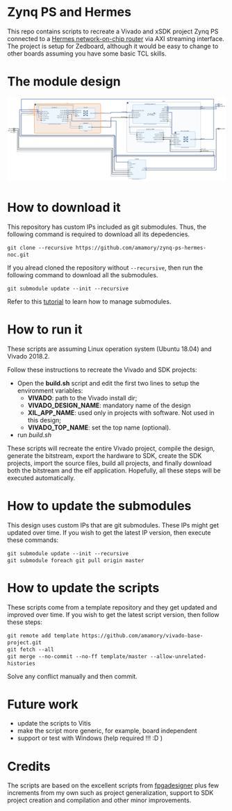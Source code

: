 # Zynq PS and Hermes

This repo contains scripts to recreate a Vivado and xSDK project Zynq PS connected to a [Hermes network-on-chip router](https://www.sciencedirect.com/science/article/abs/pii/S0167926004000185) via AXI streaming interface. The project is setup for Zedboard, although it would be easy to change to other boards assuming you have some basic TCL skills.

# The module design

![the design](ps_hermes.png)

# How to download it

This repository has custom IPs included as git submodules. Thus, the following command is required to download all its depedencies.

```
git clone --recursive https://github.com/amamory/zynq-ps-hermes-noc.git
```

If you alread cloned the repository without `--recursive`, then run the following command to download all the submodules.

```
git submodule update --init --recursive
```

Refer to this [tutorial](https://www.vogella.com/tutorials/GitSubmodules/article.html) to learn how to manage submodules.

# How to run it

These scripts are assuming Linux operation system (Ubuntu 18.04) and Vivado 2018.2.

Follow these instructions to recreate the Vivado and SDK projects:
 - Open the **build.sh** script and edit the first two lines to setup the environment variables:
    - **VIVADO**: path to the Vivado install dir;
    - **VIVADO_DESIGN_NAME**: mandatory name of the design
    - **XIL_APP_NAME**: used only in projects with software. Not used in this design; 
    - **VIVADO_TOP_NAME**: set the top name (optional).  
 - run *build.sh*

These scripts will recreate the entire Vivado project, compile the design, generate the bitstream, export the hardware to SDK, create the SDK projects, import the source files, build all projects, and finally download both the bitstream and the elf application. Hopefully, all these steps will be executed automatically.

# How to update the submodules

This design uses custom IPs that are git submodules. These IPs might get updated over time. If you wish to get the latest IP version, then execute these commands:

```
git submodule update --init --recursive
git submodule foreach git pull origin master
```

# How to update the scripts

These scripts come from a template repository and they get updated and improved over time. If you wish to get the latest script version, then follow these steps:

```
git remote add template https://github.com/amamory/vivado-base-project.git
git fetch --all
git merge --no-commit --no-ff template/master --allow-unrelated-histories
```

Solve any conflict manually and then commit.

# Future work

 - update the scripts to Vitis
 - make the script more generic, for example, board independent
 - support or test with Windows (help required !!! :D )

# Credits

The scripts are based on the excellent scripts from [fpgadesigner](https://github.com/fpgadeveloper/zedboard-axi-dma) plus few increments from my own such as project generalization, support to SDK project creation and compilation and other minor improvements. 
